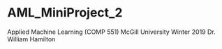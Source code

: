 # AML_MiniProject_2

Applied Machine Learning (COMP 551)
McGill University
Winter 2019
Dr. William Hamilton
